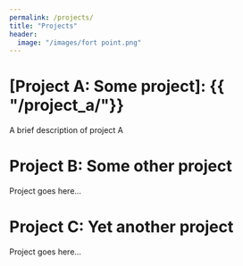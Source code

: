 ```yaml
---
permalink: /projects/
title: "Projects"
header:
  image: "/images/fort point.png"
---
```

# [Project A: Some project]: {{ "/project_a/"}}

A brief description of project A

# Project B: Some other project
Project goes here...

# Project C: Yet another project
Project goes here...
